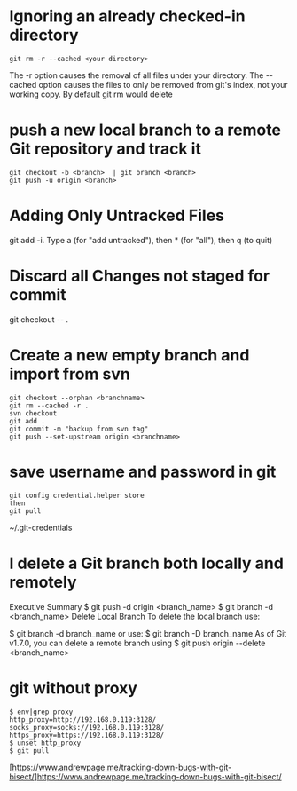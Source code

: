 # Ignoring an already checked-in directory
```
git rm -r --cached <your directory>
```
The -r option causes the removal of all files under your directory.
The --cached option causes the files to only be removed from git's index, not your working copy. By default git rm <file> would delete <file>

# push a new local branch to a remote Git repository and track it
```
git checkout -b <branch>  | git branch <branch>
git push -u origin <branch>
```

# Adding Only Untracked Files

git add -i. Type a (for "add untracked"), then * (for "all"), then q (to quit)


# Discard all Changes not staged for commit
git checkout -- .

# Create a new empty branch and import from svn
```
git checkout --orphan <branchname>
git rm --cached -r .
svn checkout 
git add .
git commit -m "backup from svn tag"
git push --set-upstream origin <branchname>
```

# save username and password in git
```
git config credential.helper store
then
git pull
```
~/.git-credentials


# I delete a Git branch both locally and remotely
Executive Summary
$ git push -d origin <branch_name>
$ git branch -d <branch_name>
Delete Local Branch
To delete the local branch use:

$ git branch -d branch_name
or use:
$ git branch -D branch_name
As of Git v1.7.0, you can delete a remote branch using
$ git push origin --delete <branch_name>


# git without proxy
```
$ env|grep proxy
http_proxy=http://192.168.0.119:3128/
socks_proxy=socks://192.168.0.119:3128/
https_proxy=https://192.168.0.119:3128/
$ unset http_proxy
$ git pull
```

[https://www.andrewpage.me/tracking-down-bugs-with-git-bisect/]https://www.andrewpage.me/tracking-down-bugs-with-git-bisect/
